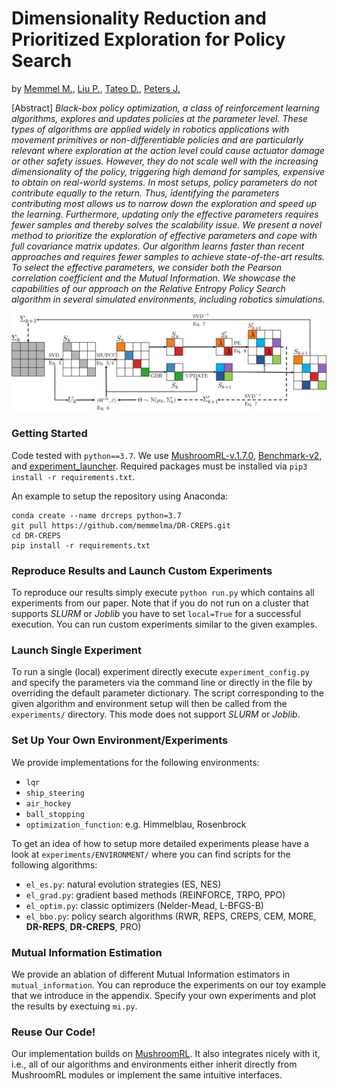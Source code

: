 # Dimensionality Reduction and Prioritized Exploration for Policy Search
by [Memmel M.](https://memmelma.github.io/), [Liu P.](https://www.ias.informatik.tu-darmstadt.de/Team/PuzeLiu), [Tateo D.](https://www.ias.informatik.tu-darmstadt.de/Team/DavideTateo), [Peters J.](https://www.ias.informatik.tu-darmstadt.de/Team/JanPeters)

[Abstract] _Black-box policy optimization, a class of reinforcement learning algorithms, explores and updates policies at the parameter level. These types of algorithms are applied widely in robotics applications with movement primitives or non-differentiable policies and are particularly relevant where exploration at the action level could cause actuator damage or other safety issues. However, they do not scale well with the increasing dimensionality of the policy, triggering high demand for samples, expensive to obtain on real-world systems. In most setups, policy parameters do not contribute equally to the return. Thus, identifying the parameters contributing most allows us to narrow down the exploration and speed up the learning. Furthermore, updating only the effective parameters requires fewer samples and thereby solves the scalability issue. We present a novel method to prioritize the exploration of effective parameters and cope with full covariance matrix updates. Our algorithm learns faster than recent approaches and requires fewer samples to achieve state-of-the-art results. To select the effective parameters, we consider both the Pearson correlation coefficient and the Mutual Information. We showcase the capabilities of our approach on the Relative Entropy Policy Search algorithm in several simulated environments, including robotics simulations._

![Algorithm Overview](https://github.com/memmelma/DR-CREPS/blob/main/algorithm_overview.png)

### Getting Started
Code tested with ```python==3.7```. We use [MushroomRL-v.1.7.0](https://github.com/MushroomRL/mushroom-rl/tree/a0eaa2cf8001e433419234a9fc48b64170e3f61c), [Benchmark-v2](https://github.com/MushroomRL/mushroom-rl-benchmark/tree/192ab521a693f5a210b851c87a1f7d31aedfaa2f), and [experiment_launcher](https://git.ias.informatik.tu-darmstadt.de/common/experiment_launcher.git). Required packages must be installed via ```pip3 install -r requirements.txt```.

An example to setup the repository using Anaconda:
```
conda create --name drcreps python=3.7
git pull https://github.com/memmelma/DR-CREPS.git
cd DR-CREPS
pip install -r requirements.txt
```

### Reproduce Results and Launch Custom Experiments
To reproduce our results simply execute ```python run.py``` which contains all experiments from our paper.
Note that if you do not run on a cluster that supports _SLURM_ or _Joblib_ you have to set ```local=True``` for a successful execution.
You can run custom experiments similar to the given examples. 

### Launch Single Experiment
To run a single (local) experiment directly execute ```experiment_config.py``` and specify the parameters via the command line or directly in the file by overriding the default parameter dictionary. The script corresponding to the given algorithm and environment setup will then be called from the ```experiments/``` directory. This mode does not support 
_SLURM_ or _Joblib_.

### Set Up Your Own Environment/Experiments
We provide implementations for the following environments:
- ```lqr```
- ```ship_steering```
- ```air_hockey```
- ```ball_stopping```
- ```optimization_function```: e.g. Himmelblau, Rosenbrock

To get an idea of how to setup more detailed experiments please have a look at ```experiments/ENVIRONMENT/``` where you can find scripts for the following algorithms:
- ```el_es.py```: natural evolution strategies (ES, NES)
- ```el_grad.py```: gradient based methods (REINFORCE, TRPO, PPO)
- ```el_optim.py```: classic optimizers (Nelder-Mead, L-BFGS-B)
- ```el_bbo.py```: policy search algorithms (RWR, REPS, CREPS, CEM, MORE, **DR-REPS**, **DR-CREPS**, PRO)

### Mutual Information Estimation
We provide an ablation of different Mutual Information estimators in ```mutual_information```. You can reproduce the experiments on our toy example that we introduce in the appendix. Specify your own experiments and plot the results by exectuing ```mi.py```.

### Reuse Our Code!
Our implementation builds on [MushroomRL](https://github.com/MushroomRL/mushroom-rl). It also integrates nicely with it, i.e., all of our algorithms and environments either inherit directly from MushroomRL modules or implement the same intuitive interfaces.
